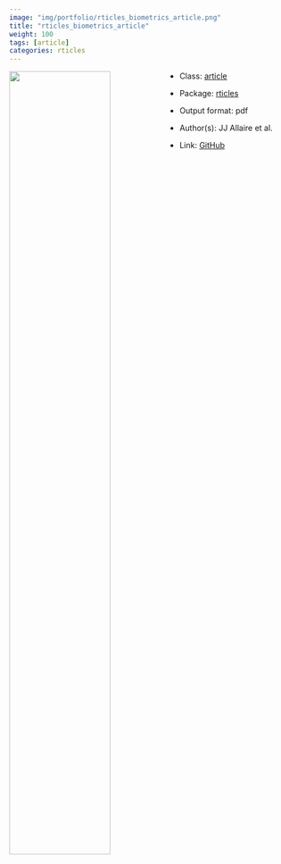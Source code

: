 ```yaml
---
image: "img/portfolio/rticles_biometrics_article.png"
title: "rticles_biometrics_article"
weight: 100
tags: [article]
categories: rticles
---
```




<!--more-->

<p><a href="../../img/portfolio/rticles_biometrics_article.png"><img class = "jf-image-shadow" src="../../img/portfolio/rticles_biometrics_article.png" width="60%"  align="left"></a></p>

- Class: [article](../../tags/article)
- Package: [rticles](rticles)
- Output format: pdf

- Author(s): JJ Allaire et al.
- Link: [GitHub](https://github.com/rstudio/rticles)


